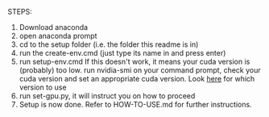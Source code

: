 STEPS:

1. Download anaconda
2. open anaconda prompt
3. cd to the setup folder (i.e. the folder this readme is in)
4. run the create-env.cmd (just type its name in and press enter)
5. run setup-env.cmd
   If this doesn't work, it means your cuda version is (probably) too low. run nvidia-smi on your command prompt, check your cuda version and set an appropriate cuda version. Look [here](https://pytorch.org/get-started/locally/) for which version to use
6. run set-gpu.py, it will instruct you on how to proceed
7. Setup is now done. Refer to HOW-TO-USE.md for further instructions.
